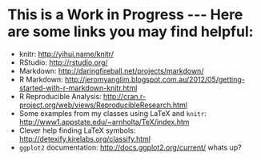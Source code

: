 # This is a Work in Progress --- Here are some links you may find helpful:


* knitr: http://yihui.name/knitr/ 
* RStudio: http://rstudio.org/
* Markdown: http://daringfireball.net/projects/markdown/
* R Markdown:
  http://jeromyanglim.blogspot.com.au/2012/05/getting-started-with-r-markdown-knitr.html
* R Reproducible Analysis: http://cran.r-project.org/web/views/ReproducibleResearch.html
* Some examples from my classes using LaTeX and `knitr`: http://www1.appstate.edu/~arnholta/TeX/index.htm
* Clever help finding LaTeX symbols: http://detexify.kirelabs.org/classify.html
* `ggplot2` documentation: http://docs.ggplot2.org/current/
whats up?